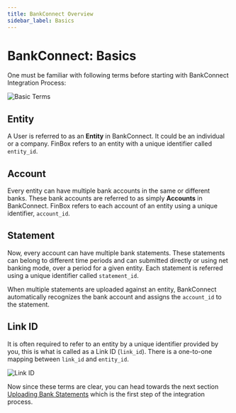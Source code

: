 ```yaml
---
title: BankConnect Overview
sidebar_label: Basics
---
```


# BankConnect: Basics
One must be familiar with following terms before starting with BankConnect Integration Process:

<img src="/basic_terms.jpg" alt="Basic Terms" />

## Entity
A User is referred to as an **Entity** in BankConnect. It could be an individual or a company. FinBox refers to an entity with a unique identifier called `entity_id`.

## Account
Every entity can have multiple bank accounts in the same or different banks. These bank accounts are referred to as simply **Accounts** in BankConnect. FinBox refers to each account of an entity using a unique identifier, `account_id`.

## Statement
Now, every account can have multiple bank statements. These statements can belong to different time periods and can submitted directly or using net banking mode, over a period for a given entity. Each statement is referred using a unique identifier called `statement_id`.

When multiple statements are uploaded against an entity, BankConnect automatically recognizes the bank account and assigns the `account_id` to the statement.

## Link ID
It is often required to refer to an entity by a unique identifier provided by you, this is what is called as a Link ID (`link_id`). There is a one-to-one mapping between `link_id` and `entity_id`.

<img src="/link_id.jpg" alt="Link ID" />

Now since these terms are clear, you can head towards the next section [Uploading Bank Statements](/bank-connect/upload-overview.html) which is the first step of the integration process.